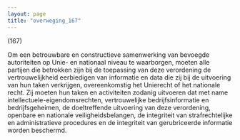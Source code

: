 ```yaml
---
layout: page
title: "overweging_167"
---
```


(167)

Om een betrouwbare en constructieve samenwerking van bevoegde autoriteiten op Unie- en nationaal niveau te waarborgen, moeten alle partijen die betrokken zijn bij de toepassing van deze verordening de vertrouwelijkheid eerbiedigen van informatie en data die zij bij de uitvoering van hun taken verkrijgen, overeenkomstig het Unierecht of het nationale recht. Zij moeten hun taken en activiteiten zodanig uitvoeren dat met name intellectuele-eigendomsrechten, vertrouwelijke bedrijfsinformatie en bedrijfsgeheimen, de doeltreffende uitvoering van deze verordening, openbare en nationale veiligheidsbelangen, de integriteit van strafrechtelijke en administratieve procedures en de integriteit van gerubriceerde informatie worden beschermd.